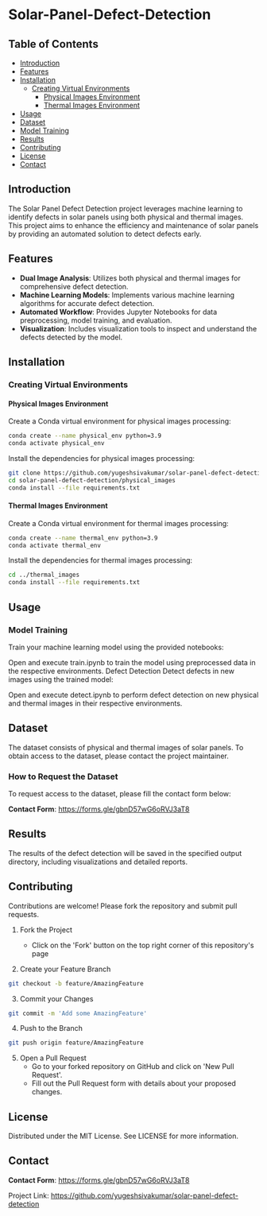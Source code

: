 # Solar-Panel-Defect-Detection

## Table of Contents
- [Introduction](#introduction)
- [Features](#features)
- [Installation](#installation)
  - [Creating Virtual Environments](#creating-virtual-environments)
    - [Physical Images Environment](#physical-images-environment)
    - [Thermal Images Environment](#thermal-images-environment)
- [Usage](#usage)
- [Dataset](#dataset)
- [Model Training](#model-training)
- [Results](#results)
- [Contributing](#contributing)
- [License](#license)
- [Contact](#contact)

## Introduction
The Solar Panel Defect Detection project leverages machine learning to identify defects in solar panels using both physical and thermal images. This project aims to enhance the efficiency and maintenance of solar panels by providing an automated solution to detect defects early.

## Features
- **Dual Image Analysis**: Utilizes both physical and thermal images for comprehensive defect detection.
- **Machine Learning Models**: Implements various machine learning algorithms for accurate defect detection.
- **Automated Workflow**: Provides Jupyter Notebooks for data preprocessing, model training, and evaluation.
- **Visualization**: Includes visualization tools to inspect and understand the defects detected by the model.

## Installation

### Creating Virtual Environments

#### Physical Images Environment
Create a Conda virtual environment for physical images processing:

```bash
conda create --name physical_env python=3.9
conda activate physical_env
```

Install the dependencies for physical images processing:

```bash
git clone https://github.com/yugeshsivakumar/solar-panel-defect-detection.git
cd solar-panel-defect-detection/physical_images
conda install --file requirements.txt
```

#### Thermal Images Environment
Create a Conda virtual environment for thermal images processing:

```bash
conda create --name thermal_env python=3.9
conda activate thermal_env
```
Install the dependencies for thermal images processing:

```bash
cd ../thermal_images
conda install --file requirements.txt
```
## Usage

### Model Training
Train your machine learning model using the provided notebooks:

Open and execute train.ipynb to train the model using preprocessed data in the respective environments.
Defect Detection
Detect defects in new images using the trained model:

Open and execute detect.ipynb to perform defect detection on new physical and thermal images in their respective environments.

## Dataset
The dataset consists of physical and thermal images of solar panels. To obtain access to the dataset, please contact the project maintainer.

### How to Request the Dataset
To request access to the dataset, please fill the contact form below:

**Contact Form**: https://forms.gle/gbnD57wG6oRVJ3aT8

## Results
The results of the defect detection will be saved in the specified output directory, including visualizations and detailed reports.

## Contributing
Contributions are welcome! Please fork the repository and submit pull requests.

1. Fork the Project
    - Click on the 'Fork' button on the top right corner of this repository's page
   
2. Create your Feature Branch 
```bash
git checkout -b feature/AmazingFeature
```
3. Commit your Changes 
```bash
git commit -m 'Add some AmazingFeature'
```
4. Push to the Branch
```bash
git push origin feature/AmazingFeature
```
5. Open a Pull Request
   - Go to your forked repository on GitHub and click on 'New Pull Request'.
   - Fill out the Pull Request form with details about your proposed changes.

## License
Distributed under the MIT License. See LICENSE for more information.

## Contact

**Contact Form**: https://forms.gle/gbnD57wG6oRVJ3aT8

Project Link: https://github.com/yugeshsivakumar/solar-panel-defect-detection
